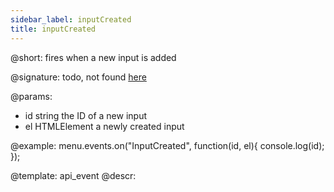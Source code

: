 ```yaml
---
sidebar_label: inputCreated
title: inputCreated
---          
```


@short: fires when a new input is added

@signature: todo, not found [here](https://cdn.dhtmlx.com/suite/pro/edge/types/ts-menu/sources/types.d.ts)

@params:
- id 		string			the ID of a new input
- el		HTMLElement		a newly created input


@example:
menu.events.on("InputCreated", function(id, el){
    console.log(id);
});


@template: api_event
@descr:



